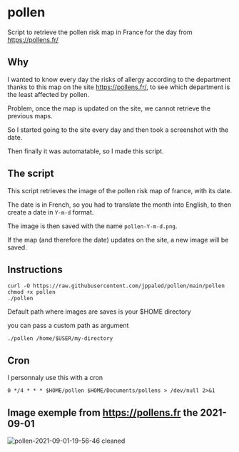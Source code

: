 # pollen
Script to retrieve the pollen risk map in France for the day from https://pollens.fr/

## Why
I wanted to know every day the risks of allergy according to the department thanks to this map on the site https://pollens.fr/, to see which department is the least affected by pollen.

Problem, once the map is updated on the site, we cannot retrieve the previous maps.

So I started going to the site every day and then took a screenshot with the date.

Then finally it was automatable, so I made this script.  

## The script
This script retrieves the image of the pollen risk map of france, with its date.

The date is in French, so you had to translate the month into English, to then create a date in `Y-m-d` format.

The image is then saved with the name `pollen-Y-m-d.png`.

If the map (and therefore the date) updates on the site, a new image will be saved.

## Instructions
```
curl -O https://raw.githubusercontent.com/jppaled/pollen/main/pollen
chmod +x pollen
./pollen 
```

Default path where images are saves is your $HOME directory

you can pass a custom path as argument 

```
./pollen /home/$USER/my-directory
```


## Cron
I personnaly use this with a cron
```
0 */4 * * * $HOME/pollen $HOME/Documents/pollens > /dev/null 2>&1
```

## Image exemple from https://pollens.fr the 2021-09-01
![pollen-2021-09-01-19-56-46 cleaned](https://user-images.githubusercontent.com/22444128/137595081-db1689c3-ddd5-4e30-a457-1bd729fba7ca.png)

